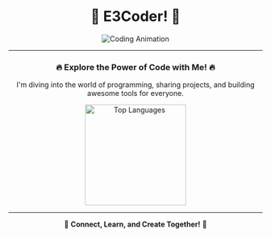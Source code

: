 <div align="center">

# 🌟 **E3Coder**! 🌟  

<div id="header">
  <img src="https://media3.giphy.com/media/nd0lphXcwThN2nlNFV/giphy.gif?cid=6c09b952skhwz5xb75eh2xn38gbiha3z0pz5ko8t7kjeva5z&ep=v1_internal_gif_by_id&rid=giphy.gif&ct=g" alt="Coding Animation" />
</div>

---

### 🔥 Explore the Power of Code with Me! 🔥
I'm diving into the world of programming, sharing projects, and building awesome tools for everyone.  

<a href="https://github.com/knonE3/convoychat">
  <img height=200 align="center" src="https://github-readme-stats.vercel.app/api/top-langs?username=knonE3&layout=compact&langs_count=8&card_width=320" alt="Top Languages" />
</a>  

---

🌟 **Connect, Learn, and Create Together!** 🌟  

</div>
